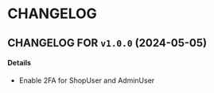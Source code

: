 # CHANGELOG

## CHANGELOG FOR `v1.0.0` (2024-05-05)

#### Details

- Enable 2FA for ShopUser and AdminUser
